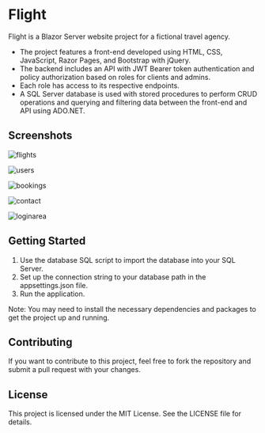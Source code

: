 # Flight

Flight is a Blazor Server website project for a fictional travel agency.
- The project features a front-end developed using HTML, CSS, JavaScript, Razor Pages, and Bootstrap with jQuery.
- The backend includes an API with JWT Bearer token authentication and policy authorization based on roles for clients and admins.
- Each role has access to its respective endpoints.
- A SQL Server database is used with stored procedures to perform CRUD operations and querying and filtering data between the front-end and API using ADO.NET.

## Screenshots

![flights](https://user-images.githubusercontent.com/25421570/235348532-82af4de4-1c74-4955-9d3e-db83d1887b1d.png)

![users](https://user-images.githubusercontent.com/25421570/235348536-644f3b02-b6b4-4d6a-bd14-1454dadb4628.png)

![bookings](https://user-images.githubusercontent.com/25421570/235348544-3b81b601-3f40-416e-8405-db6df7a50eea.png)

![contact](https://user-images.githubusercontent.com/25421570/235348549-f476c282-15d7-4974-9d59-4e8df3704b5f.png)

![loginarea](https://user-images.githubusercontent.com/25421570/235348555-3d58b6e9-0194-45d8-8b88-08b7bc82003f.png)

## Getting Started

1. Use the database SQL script to import the database into your SQL Server.
2. Set up the connection string to your database path in the appsettings.json file.
3. Run the application.

Note: You may need to install the necessary dependencies and packages to get the project up and running.

## Contributing

If you want to contribute to this project, feel free to fork the repository and submit a pull request with your changes. 

## License

This project is licensed under the MIT License. See the LICENSE file for details.
